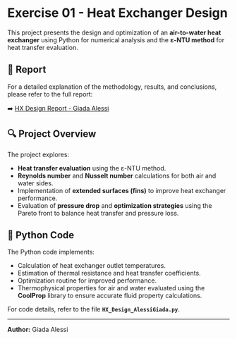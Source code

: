 # Exercise 01 - Heat Exchanger Design

This project presents the design and optimization of an **air-to-water heat exchanger** using Python for numerical analysis and the **ε-NTU method** for heat transfer evaluation.

## 📄 Report
For a detailed explanation of the methodology, results, and conclusions, please refer to the full report:

➡️ [HX Design Report - Giada Alessi](https://github.com/GiadaAlessi/Heat_Exchangers/blob/main/Exercise_01/HX_Design_AlessiGiada.pdf)

## 🔍 Project Overview
The project explores:
- **Heat transfer evaluation** using the ε-NTU method.
- **Reynolds number** and **Nusselt number** calculations for both air and water sides.
- Implementation of **extended surfaces (fins)** to improve heat exchanger performance.
- Evaluation of **pressure drop** and **optimization strategies** using the Pareto front to balance heat transfer and pressure loss.

## 🐍 Python Code
The Python code implements:
- Calculation of heat exchanger outlet temperatures.
- Estimation of thermal resistance and heat transfer coefficients.
- Optimization routine for improved performance.
- Thermophysical properties for air and water evaluated using the **CoolProp** library to ensure accurate fluid property calculations.

For code details, refer to the file **`HX_Design_AlessiGiada.py`**.

---
**Author:** Giada Alessi
